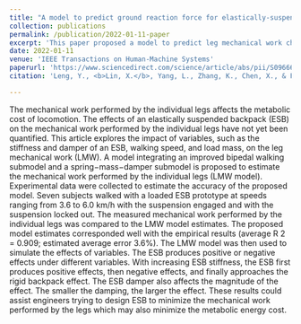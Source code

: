 ```yaml
---
title: "A model to predict ground reaction force for elastically-suspended backpacks"
collection: publications
permalink: /publication/2022-01-11-paper
excerpt: 'This paper proposed a model to predict leg mechanical work changes with different suspended backpack parameters during load carriage.'
date: 2022-01-11
venue: 'IEEE Transactions on Human-Machine Systems'
paperurl: 'https://www.sciencedirect.com/science/article/abs/pii/S0966636220305300'
citation: 'Leng, Y., <b>Lin, X.</b>, Yang, L., Zhang, K., Chen, X., & Fu, C. (2022). &quot;A model for estimating the leg mechanical work required to walk with an elastically suspended backpack.&quot; <i>IEEE Transactions on Human-Machine Systems</i>. <b>54</b>(6), 1303-1312.'

---
```

The mechanical work performed by the individual legs affects the metabolic cost of locomotion. The effects of an elastically suspended backpack (ESB) on the mechanical work performed by the individual legs have not yet been quantified. This article explores the impact of variables, such as the stiffness and damper of an ESB, walking speed, and load mass, on the leg mechanical work (LMW). A model integrating an improved bipedal walking submodel and a spring−mass−damper submodel is proposed to estimate the mechanical work performed by the individual legs (LMW model). Experimental data were collected to estimate the accuracy of the proposed model. Seven subjects walked with a loaded ESB prototype at speeds ranging from 3.6 to 6.0 km/h with the suspension engaged and with the suspension locked out. The measured mechanical work performed by the individual legs was compared to the LMW model estimates. The proposed model estimates corresponded well with the empirical results (average R 2 = 0.909; estimated average error 3.6%). The LMW model was then used to simulate the effects of variables. The ESB produces positive or negative effects under different variables. With increasing ESB stiffness, the ESB first produces positive effects, then negative effects, and finally approaches the rigid backpack effect. The ESB damper also affects the magnitude of the effect. The smaller the damping, the larger the effect. These results could assist engineers trying to design ESB to minimize the mechanical work performed by the legs which may also minimize the metabolic energy cost.
